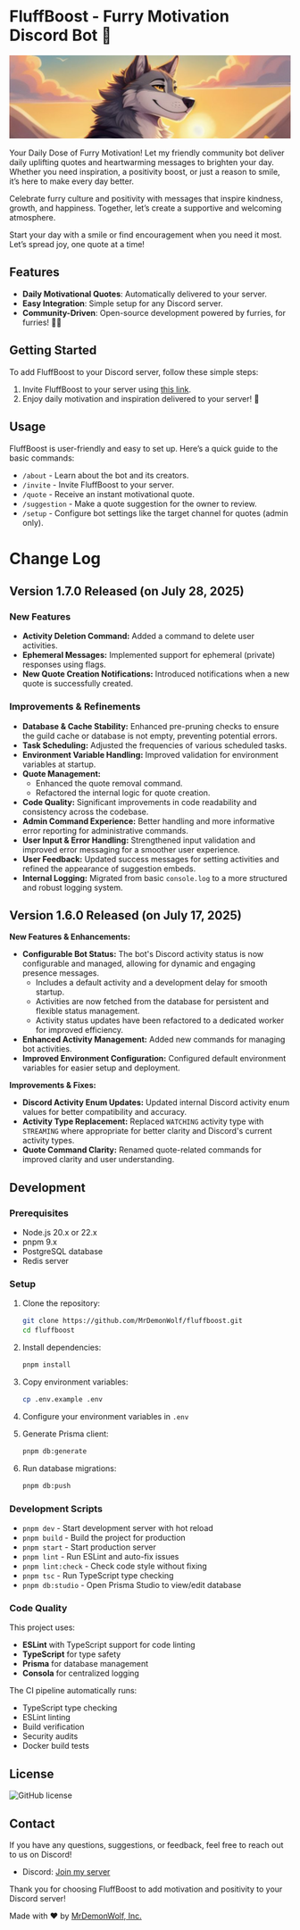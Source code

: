 # FluffBoost - Furry Motivation Discord Bot 🐾

![FluffBoost Banner](banner.jpg)

Your Daily Dose of Furry Motivation! Let my friendly community bot deliver daily uplifting quotes and heartwarming messages to brighten your day. Whether you need inspiration, a positivity boost, or just a reason to smile, it’s here to make every day better.

Celebrate furry culture and positivity with messages that inspire kindness, growth, and happiness. Together, let’s create a supportive and welcoming atmosphere.

Start your day with a smile or find encouragement when you need it most. Let’s spread joy, one quote at a time!

## Features

- **Daily Motivational Quotes**: Automatically delivered to your server.
- **Easy Integration**: Simple setup for any Discord server.
- **Community-Driven**: Open-source development powered by furries, for furries! 🐺🐾

## Getting Started

To add FluffBoost to your Discord server, follow these simple steps:

1. Invite FluffBoost to your server using [this link](https://discord.com/api/oauth2/authorize?client_id=1152416549261561856&permissions=2147551232&scope=bot).
2. Enjoy daily motivation and inspiration delivered to your server! 🎉

## Usage

FluffBoost is user-friendly and easy to set up. Here’s a quick guide to the basic commands:

- `/about` - Learn about the bot and its creators.
- `/invite` - Invite FluffBoost to your server.
- `/quote` - Receive an instant motivational quote.
- `/suggestion` - Make a quote suggestion for the owner to review.
- `/setup` - Configure bot settings like the target channel for quotes (admin only).

# Change Log

## Version 1.7.0 Released (on July 28, 2025)

### New Features

- **Activity Deletion Command:** Added a command to delete user activities.
- **Ephemeral Messages:** Implemented support for ephemeral (private) responses using flags.
- **New Quote Creation Notifications:** Introduced notifications when a new quote is successfully created.

### Improvements & Refinements

- **Database & Cache Stability:** Enhanced pre-pruning checks to ensure the guild cache or database is not empty, preventing potential errors.
- **Task Scheduling:** Adjusted the frequencies of various scheduled tasks.
- **Environment Variable Handling:** Improved validation for environment variables at startup.
- **Quote Management:**
  - Enhanced the quote removal command.
  - Refactored the internal logic for quote creation.
- **Code Quality:** Significant improvements in code readability and consistency across the codebase.
- **Admin Command Experience:** Better handling and more informative error reporting for administrative commands.
- **User Input & Error Handling:** Strengthened input validation and improved error messaging for a smoother user experience.
- **User Feedback:** Updated success messages for setting activities and refined the appearance of suggestion embeds.
- **Internal Logging:** Migrated from basic `console.log` to a more structured and robust logging system.

## Version 1.6.0 Released (on July 17, 2025)

**New Features & Enhancements:**

- **Configurable Bot Status:** The bot's Discord activity status is now configurable and managed, allowing for dynamic and engaging presence messages.
  - Includes a default activity and a development delay for smooth startup.
  - Activities are now fetched from the database for persistent and flexible status management.
  - Activity status updates have been refactored to a dedicated worker for improved efficiency.
- **Enhanced Activity Management:** Added new commands for managing bot activities.
- **Improved Environment Configuration:** Configured default environment variables for easier setup and deployment.

**Improvements & Fixes:**

- **Discord Activity Enum Updates:** Updated internal Discord activity enum values for better compatibility and accuracy.
- **Activity Type Replacement:** Replaced `WATCHING` activity type with `STREAMING` where appropriate for better clarity and Discord's current activity types.
- **Quote Command Clarity:** Renamed quote-related commands for improved clarity and user understanding.

## Development

### Prerequisites

- Node.js 20.x or 22.x
- pnpm 9.x
- PostgreSQL database
- Redis server

### Setup

1. Clone the repository:

   ```bash
   git clone https://github.com/MrDemonWolf/fluffboost.git
   cd fluffboost
   ```

2. Install dependencies:

   ```bash
   pnpm install
   ```

3. Copy environment variables:

   ```bash
   cp .env.example .env
   ```

4. Configure your environment variables in `.env`

5. Generate Prisma client:

   ```bash
   pnpm db:generate
   ```

6. Run database migrations:
   ```bash
   pnpm db:push
   ```

### Development Scripts

- `pnpm dev` - Start development server with hot reload
- `pnpm build` - Build the project for production
- `pnpm start` - Start production server
- `pnpm lint` - Run ESLint and auto-fix issues
- `pnpm lint:check` - Check code style without fixing
- `pnpm tsc` - Run TypeScript type checking
- `pnpm db:studio` - Open Prisma Studio to view/edit database

### Code Quality

This project uses:

- **ESLint** with TypeScript support for code linting
- **TypeScript** for type safety
- **Prisma** for database management
- **Consola** for centralized logging

The CI pipeline automatically runs:

- TypeScript type checking
- ESLint linting
- Build verification
- Security audits
- Docker build tests

## License

![GitHub license](https://img.shields.io/github/license/MrDemonWolf/fluffboost.svg?style=for-the-badge&logo=github)

## Contact

If you have any questions, suggestions, or feedback, feel free to reach out to us on Discord!

- Discord: [Join my server](https://mrdwolf.com/discord)

Thank you for choosing FluffBoost to add motivation and positivity to your Discord server!

Made with ❤️ by <a href="https://www.mrdemonwolf.com">MrDemonWolf, Inc.</a>
